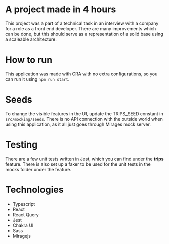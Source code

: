 # A project made in 4 hours

This project was a part of a technical task in an interview with a company for a role as a front end developer. There are many improvements which can be done, but this should serve as a representation of a solid base using a scaleable architecture.

# How to run

This application was made with CRA with no extra configurations, so you can run it using `npm run start`.

# Seeds

To change the visible features in the UI, update the TRIPS_SEED constant in `src/mocking/seeds`. There is no API connection with the outside world when using this application, as it all just goes through Mirages mock server.

# Testing

There are a few unit tests written in Jest, which you can find under the **trips** feature. There is also set up a faker to be used for the unit tests in the mocks folder under the feature.

# Technologies

- Typescript
- React
- React Query
- Jest
- Chakra UI
- Sass
- Miragejs
